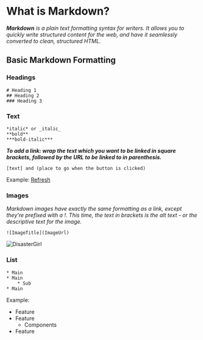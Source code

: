 # What is Markdown?

_**Markdown** is a plain text formatting syntax for writers. It allows you to quickly write structured content for the web, and have it seamlessly converted to clean, structured HTML._

## Basic Markdown Formatting

### Headings

```
# Heading 1
## Heading 2
### Heading 3
```

### Text

```
*italic* or _italic_
**bold**
***bold-italic***
```

**_To add a link: wrap the text which you want to be linked in square brackets, followed by the URL to be linked to in parenthesis._**

```
[text] and (place to go when the button is clicked)
```

Example: [Refresh](https://github.com/asmitranjansinha/theUltimateGuideToMarkdown)

### Images

_Markdown images have exactly the same formatting as a link, except they’re prefixed with a !. This time, the text in brackets is the alt text - or the descriptive text for the image._

```
![ImageTitle](ImageUrl)
```

![DisasterGirl](https://ichef.bbci.co.uk/news/976/cpsprodpb/F1F2/production/_118283916_b19c5a1f-162b-410b-8169-f58f0d153752.jpg.webp)

### List

```
* Main
* Main
    * Sub
* Main
```

Example:

* Feature
* Feature
    * Components
* Feature